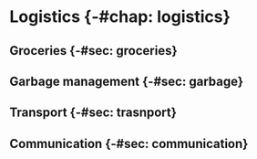 # Logistics {-#chap: logistics}

## Groceries {-#sec: groceries}

## Garbage management {-#sec: garbage}

## Transport {-#sec: trasnport}

## Communication {-#sec: communication}
